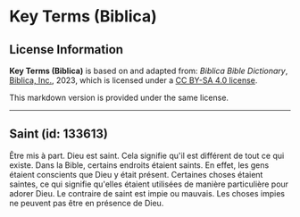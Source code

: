 # Key Terms (Biblica)

## License Information

**Key Terms (Biblica)** is based on and adapted from: _Biblica Bible Dictionary_, [Biblica, Inc.](https://www.biblica.com/), 2023, which is licensed under a [CC BY-SA 4.0 license](https://creativecommons.org/licenses/by-sa/4.0/legalcode.en).

This markdown version is provided under the same license.



--------------------------------

## Saint (id: 133613)

Être mis à part. Dieu est saint. Cela signifie qu'il est différent de tout ce qui existe. Dans la Bible, certains endroits étaient saints. En effet, les gens étaient conscients que Dieu y était présent. Certaines choses étaient saintes, ce qui signifie qu'elles étaient utilisées de manière particulière pour adorer Dieu. Le contraire de saint est impie ou mauvais. Les choses impies ne peuvent pas être en présence de Dieu.


